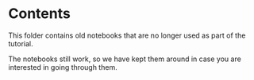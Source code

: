 # Contents

This folder contains old notebooks that are no longer used as part of the tutorial.

The notebooks still work, so we have kept them around in case you are interested in going through them.
